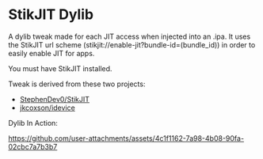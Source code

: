 # StikJIT Dylib

A dylib tweak made for each JIT access when injected into an .ipa. It uses the StikJIT url scheme (stikjit://enable-jit?bundle-id=(bundle_id)) in order to easily enable JIT for apps.


You must have StikJIT installed.

Tweak is derived from these two projects:

- [StephenDev0/StikJIT](https://github.com/StephenDev0/StikJIT)
- [jkcoxson/idevice](https://github.com/jkcoxson/idevice)

Dylib In Action:

https://github.com/user-attachments/assets/4c1f1162-7a98-4b08-90fa-02cbc7a7b3b7

